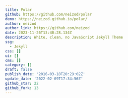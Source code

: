 ```yaml
---
title: Polar
github: https://github.com/neizod/polar
demo: https://neizod.github.io/polar/
author: neizod
author_link: https://github.com/neizod
date: 2023-11-26T13:40:28.134Z
description: White, clean, no JavaScript Jekyll Theme
ssg:
  - Jekyll
css: []
ui: []
cms: []
category: []
draft: false
publish_date: '2016-03-18T20:29:02Z'
update_date: '2022-02-09T17:34:56Z'
github_star: 22
github_fork: 13
---
```

